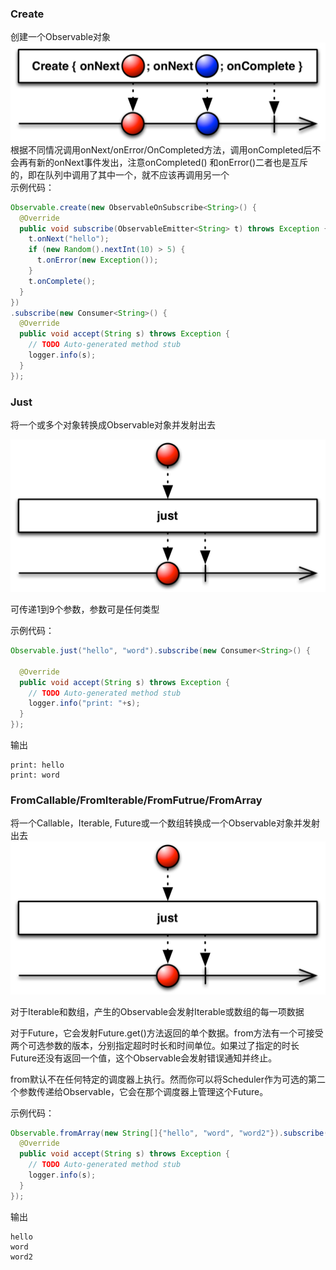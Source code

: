 ### Create 
创建一个Observable对象  
![Create](images/Create.png)  
根据不同情况调用onNext/onError/OnCompleted方法，调用onCompleted后不会再有新的onNext事件发出，注意onCompleted()
和onError()二者也是互斥的，即在队列中调用了其中一个，就不应该再调用另一个  
示例代码：  
```Java
Observable.create(new ObservableOnSubscribe<String>() {
  @Override
  public void subscribe(ObservableEmitter<String> t) throws Exception {
    t.onNext("hello");
    if (new Random().nextInt(10) > 5) {
      t.onError(new Exception());
    }
    t.onComplete();
  }
})
.subscribe(new Consumer<String>() {
  @Override
  public void accept(String s) throws Exception {
    // TODO Auto-generated method stub
    logger.info(s);
  }
});
```
  
  
### Just  

将一个或多个对象转换成Observable对象并发射出去  

![just](images/Just.png)  

可传递1到9个参数，参数可是任何类型  

示例代码：  

```java
Observable.just("hello", "word").subscribe(new Consumer<String>() {

  @Override
  public void accept(String s) throws Exception {
    // TODO Auto-generated method stub
    logger.info("print: "+s);
  }
});
```

输出  

```
print: hello
print: word
```
  
  

### FromCallable/FromIterable/FromFutrue/FromArray  
将一个Callable，Iterable, Future或一个数组转换成一个Observable对象并发射出去  
![just](images/Just.png)  

对于Iterable和数组，产生的Observable会发射Iterable或数组的每一项数据  

对于Future，它会发射Future.get()方法返回的单个数据。from方法有一个可接受两个可选参数的版本，分别指定超时时长和时间单位。如果过了指定的时长Future还没有返回一个值，这个Observable会发射错误通知并终止。  

from默认不在任何特定的调度器上执行。然而你可以将Scheduler作为可选的第二个参数传递给Observable，它会在那个调度器上管理这个Future。  

示例代码：  
```Java
Observable.fromArray(new String[]{"hello", "word", "word2"}).subscribe(new Consumer<String>() {
  @Override
  public void accept(String s) throws Exception {
    // TODO Auto-generated method stub
    logger.info(s);
  }
});
```
输出  
```
hello
word
word2
```
